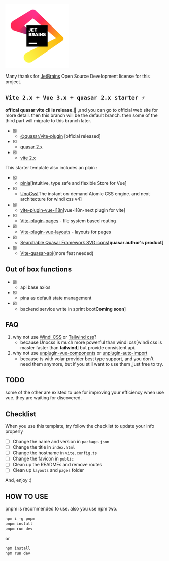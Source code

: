 <img src="src/assets/img/jetbrain_beam.png"  width="200px">

Many thanks for [JetBrains](https://jb.gg/OpenSourceSupport) Open Source Development license for this project.

## `Vite 2.x + Vue 3.x + quasar 2.x starter ⚡`

**offical quasar vite cli is release.🌹** ,and you can go to official web site for more detail. then this branch will be 
the default branch. then some of the third part will migrate to this branch later.

- [X] - [@quasar/vite-plugin](https://quasar.dev/start/vite-plugin) [official released]
- [X] - [quasar 2.x](https://github.com/quasarframework/quasar)
- [X] - [vite 2.x](https://github.com/vitejs/vite)

This starter template also includes an plain :
- [x] - [pinia](https://github.com/vuejs/pinia)[Intuitive, type safe and flexible Store for Vue]
- [x] - [UnoCss](https://github.com/antfu/unocss)[The instant on-demand Atomic CSS engine. and next architecture for windi css v4]
- [x] - [vite-plugin-vue-i18n](https://github.com/intlify/bundle-tools/tree/main/packages/vite-plugin-vue-i18n)[vue-i18n-next plugin for vite]
- [x] - [Vite-plugin-pages](https://github.com/hannoeru/vite-plugin-pages) - file system based routing
- [x] - [Vite-plugin-vue-layouts](https://github.com/JohnCampionJr/vite-plugin-vue-layouts) - layouts for pages
- [x] - [Searchable Quasar Framework SVG icons](https://github.com/hawkeye64/iconexplorer.app)[**quasar author's product**]
- [x] - [Vite-quasar-api](https://github.com/fyeeme/vite-quasar-api)(more feat needed)

## Out of box functions 
- [x]  - api base axios
- [x]  - pina as default state management
- [x]  - backend service write in sprint boot**Coming soon**]

## FAQ 
1. why not use [Windi CSS](https://github.com/windicss/windicss) or [Tailwind css](https://github.com/tailwindlabs/tailwindcss)? 
   - because Unocss is much more powerful than windi css[windi css is master faster than **tailwind**] but provide consistent api.
2. why not use [unplugin-vue-components](https://github.com/antfu/unplugin-vue-components) or [unplugin-auto-import](https://github.com/antfu/unplugin-auto-import)
   - because ts with volar provider best type support, and you don't need them anymore, but if you still want to use them ,just free to try.

## TODO 

some of the other are existed to use for improving your efficiency when use vue. they are waiting for discovered.


## Checklist

When you use this template, try follow the checklist to update your info properly

- [ ] Change the name and version in `package.json`
- [ ] Change the title in `index.html`
- [ ] Change the hostname in `vite.config.ts`
- [ ] Change the favicon in `public`
- [ ] Clean up the READMEs and remove routes
- [ ] Clean up `layouts` and `pages` folder

And, enjoy :)

## HOW TO USE 

pnpm is recommended to use. also you use npm two.

```shell
npm i -g pnpm
pnpm install 
pnpm run dev
```
or 

```shell
npm install 
npm run dev
```


